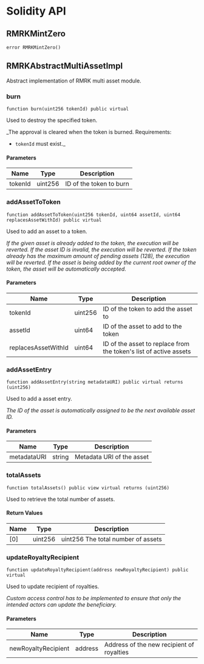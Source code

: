 # Solidity API

## RMRKMintZero

```solidity
error RMRKMintZero()
```

## RMRKAbstractMultiAssetImpl

Abstract implementation of RMRK multi asset module.

### burn

```solidity
function burn(uint256 tokenId) public virtual
```

Used to destroy the specified token.

_The approval is cleared when the token is burned.
Requirements:

 - `tokenId` must exist._

#### Parameters

| Name | Type | Description |
| ---- | ---- | ----------- |
| tokenId | uint256 | ID of the token to burn |

### addAssetToToken

```solidity
function addAssetToToken(uint256 tokenId, uint64 assetId, uint64 replacesAssetWithId) public virtual
```

Used to add an asset to a token.

_If the given asset is already added to the token, the execution will be reverted.
If the asset ID is invalid, the execution will be reverted.
If the token already has the maximum amount of pending assets (128), the execution will be
 reverted.
If the asset is being added by the current root owner of the token, the asset will be automatically
 accepted._

#### Parameters

| Name | Type | Description |
| ---- | ---- | ----------- |
| tokenId | uint256 | ID of the token to add the asset to |
| assetId | uint64 | ID of the asset to add to the token |
| replacesAssetWithId | uint64 | ID of the asset to replace from the token's list of active assets |

### addAssetEntry

```solidity
function addAssetEntry(string metadataURI) public virtual returns (uint256)
```

Used to add a asset entry.

_The ID of the asset is automatically assigned to be the next available asset ID._

#### Parameters

| Name | Type | Description |
| ---- | ---- | ----------- |
| metadataURI | string | Metadata URI of the asset |

### totalAssets

```solidity
function totalAssets() public view virtual returns (uint256)
```

Used to retrieve the total number of assets.

#### Return Values

| Name | Type | Description |
| ---- | ---- | ----------- |
| [0] | uint256 | uint256 The total number of assets |

### updateRoyaltyRecipient

```solidity
function updateRoyaltyRecipient(address newRoyaltyRecipient) public virtual
```

Used to update recipient of royalties.

_Custom access control has to be implemented to ensure that only the intended actors can update the
 beneficiary._

#### Parameters

| Name | Type | Description |
| ---- | ---- | ----------- |
| newRoyaltyRecipient | address | Address of the new recipient of royalties |

